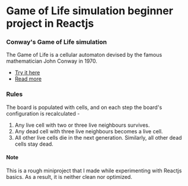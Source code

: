 # Game of Life simulation beginner project in Reactjs


<h3>Conway's Game of Life simulation</h3>

The Game of Life is a cellular automaton devised by the famous mathematician John Conway in 1970. 

- <a href="https://shivangmishra.github.io/game-of-life/">Try it here</a>
- <a href="https://en.wikipedia.org/wiki/Conway%27s_Game_of_Life">Read more</a>

<h3>Rules</h3>
The board is populated with cells, and on each step the board's configuration is recalculated -
  
1. Any live cell with two or three live neighbours survives.
2. Any dead cell with three live neighbours becomes a live cell.
3. All other live cells die in the next generation. Similarly, all other dead cells stay dead.

<h4>Note</h4>
This is a rough miniproject that I made while experimenting with Reactjs basics.
As a result, it is neither clean nor optimized.
